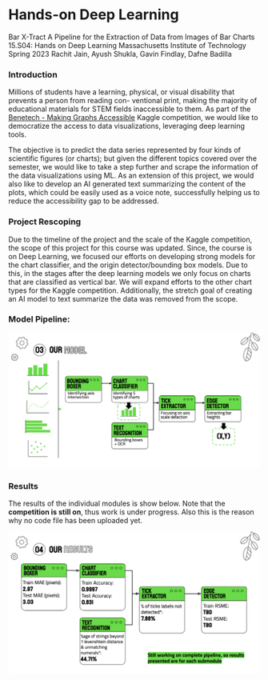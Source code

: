# Hands-on Deep Learning

Bar X-Tract
A Pipeline for the Extraction of Data from Images of Bar Charts
15.S04: Hands on Deep Learning
Massachusetts Institute of Technology
Spring 2023
Rachit Jain, Ayush Shukla, Gavin Findlay, Dafne Badilla


### Introduction
Millions of students have a learning, physical, or visual disability that prevents a person from reading con-
ventional print, making the majority of educational materials for STEM fields inaccessible to them. As part
of the [Benetech - Making Graphs Accessible](https://www.kaggle.com/competitions/benetech-making-graphs-accessible) Kaggle competition, we would like to democratize the access to data visualizations, leveraging deep learning tools.

The objective is to predict the data series represented by four kinds of scientific figures (or charts); but given the different topics covered over the semester, we would like to take a step further and scrape the information of the data visualizations using ML. As an extension of this project, we would also like to develop an AI generated text summarizing the content of the plots, which could be easily used as a voice note, successfully helping us to reduce the accessibility gap to be addressed.


### Project Rescoping
Due to the timeline of the project and the scale of the Kaggle competition, the scope of this project for this course was updated. Since, the course is on Deep Learning, we focused our efforts on developing strong models for the chart classifier, and the origin detector/bounding box models. Due to this, in the stages after the deep learning models we only focus on charts that are classified as vertical bar. We will expand efforts to the other chart types for the Kaggle competition. Additionally, the stretch goal of creating an AI model to text summarize the data was removed from the scope.

### Model Pipeline:

![Model Pipeline](https://github.com/rachit-0032/hands-on-DL/blob/main/15S04_Model_Pipeline.png)


### Results
The results of the individual modules is show below. Note that the **competition is still on**, thus work is under progress. Also this is the reason why no code file has been uploaded yet.

![Results](https://github.com/rachit-0032/hands-on-DL/blob/main/15S04_Results.png)
